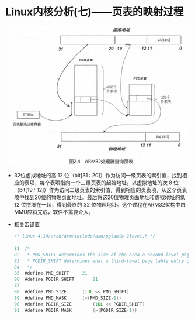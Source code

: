 # Linux内核分析(七)——页表的映射过程

![1562079955761](../picture/arm32处理器查询页表.png)

 

- 32位虚拟地址的高 12 位（bit[31 : 20]）作为访问一级页表的索引值，找到相应的表项，每个表项指向一个二级页表的起始地址。以虚拟地址的次 8 位（bit[19 : 12]）作为访问二级页表的索引值，得到相应的页表项，从这个页表项中找到20位的物理页面地址。最后将这20位物理页面地址和虚拟地址的低 12 位拼凑在一起，得到最终的  32 位物理地址。这个过程在ARM32架构中由MMU应将完成，软件不需要介入。

- 相关宏设置

  ```c
  /* linux-4.14/arch/arm/include/asm/pgtable-2level.h */
  
  81  /*
  82   * PMD_SHIFT determines the size of the area a second-level page table can map
  83   * PGDIR_SHIFT determines what a third-level page table entry can map
  84   */
  85  #define PMD_SHIFT		21
  86  #define PGDIR_SHIFT		21
  87  
  88  #define PMD_SIZE		(1UL << PMD_SHIFT)
  89  #define PMD_MASK		(~(PMD_SIZE-1))
  90  #define PGDIR_SIZE		(1UL << PGDIR_SHIFT)
  91  #define PGDIR_MASK		(~(PGDIR_SIZE-1))
  ```

  